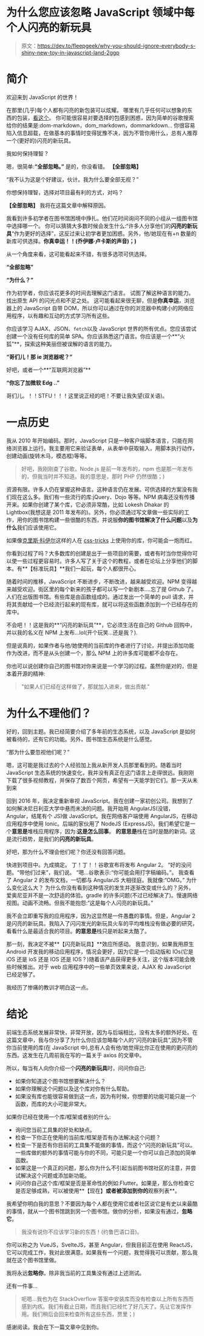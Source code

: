 # 为什么您应该忽略 JavaScript 领域中每个人闪亮的新玩具

> 原文：<https://dev.to/fleepgeek/why-you-should-ignore-everybody-s-shiny-new-toy-in-javascript-land-2ggp>

# 简介

欢迎来到 JavaScript 的世界！

在那里(几乎)每个人都有闪亮的新包装可以炫耀。
哪里有几乎任何可以想象的东西的包装，[看这个](https://github.com/anandundavia/thanos-js)。
你可能很容易对要选择的包感到困惑，因为简单的谷歌搜索给你的结果是:dom-markdown，dom_markdown，dommarkdown...
你很容易陷入信息超载，在做基本的事情时变得犹豫不决，因为不管你用什么，总有人推荐一个(更好的)闪亮的新玩具。

我如何保持理智？

嗯，很简单:**“全部忽略。”**
是的，你没看错。
**【全部忽略】**

“我不认为这是个好建议，伙计。我为什么要全部无视？”

你想保持理智，选择对项目最有利的方式，对吗？

**【全部忽略】**
我将在这篇文章中解释原因。

我看到许多初学者在图书馆困境中挣扎。他们花时间询问不同的小组从一组图书馆中选择哪一个。
你可以猜猜大多数时候会发生什么:“许多人分享他们的**闪亮的新玩具**“作为更好的选择”，这反过来让初学者更加困惑。另外，他/她现在有+n 数量的新库可供选择。**你真幸运！！(乔伊娜·卢卡斯的声音)；)**

从一个角度来看，这可能看起来不错，有很多选项可供选择。

**“全部忽略”**

**“为什么？”**

作为初学者，你应该花更多的时间去理解这门语言。
试图了解这种语言的能力。
找出原生 API 的闪光点和不足之处。
这可能看起来很无聊，但是**你真幸运**，浏览器上的 JavaScript 自带 DOM，所以你可以通过在你的浏览器中构建小的网络应用程序，以有趣和互动的方式学习所有这些。

你应该学习 AJAX、JSON、`fetch`以及 JavaScript 世界的所有优点。您应该尝试创建一个没有任何库的简单 SPA。你应该熟悉这门语言。你应该是一个**“火狐”**，探索这种美丽但被误解的语言的能力。

**“哥们儿！那 ie 浏览器呢？”**

好吧，或者一个**“互联网浏览器”**

**“你忘了加微软 Edg ..”**

哥们儿。！！STFU！！！这里说正经的吧！不要让我失望(双关语)。

# 一点历史

我从 2010 年开始编码。那时，JavaScript 只是一种客户端脚本语言，只能在网络浏览器上运行。我主要用它来验证表单，从表单中获取输入，用脚本执行动作，创建动画(旋转木马，模态框)等等。

> 好吧，我刚刚查了谷歌，Node.js 是前一年发布的，npm 也是那一年发布的，但我当时并不知道。我的意思是，那时 PHP 仍然很酷；)

资源有限。许多人仍在掌握这种语言。这种语言仍在发展。可供选择的方案没有我们现在这么多。我们有一些流行的库:jQuery、Dojo 等等。NPM 病毒还没有传播开来。如果你创建了某个库，它必须非常酷，比如 Lokesh Dhakar 的 Lightbox(我想这是 2011 年发布的)。另外，你必须通过写文章做一些实际的工作，用你的图书馆构建一些很酷的东西，并说服**你的图书馆解决了什么问题**以及**为什么**我们应该使用它。

如果像[克里斯·科伊尔](https://twitter.com/chriscoyier)这样的人在 [css-tricks](https://css-tricks.com) 上使用你的库，你可能会一炮而红。

你看到过程了吗？大多数库的创建是出于一些项目的需要，或者有时当你觉得你可以使一些过程更容易时。许多人写了关于这个的教程，或者在论坛上分享他们的脚本。有**【标准玩具】**我们一起玩，每个人都很开心。

随着时间的推移，JavaScript 不断进步，不断改进，越来越受欢迎。NPM 变得越来越受欢迎。街区里的每个新来的孩子都可以写一个新剧本....忘了提 Github 了。人们在出版图书馆。有些库是由函数组成的。通过发出一个简单的 pull 请求，并将其贡献给一个已经流行起来的现有库，就可以将这些函数添加到一个已经存在的库中。

不会吧！！这是我的**“闪亮的新玩具”**，它必须生活在自己的 Github 回购中，并以我的名义在 NPM 上发布...lol(开个玩笑...还是我？).

但是说真的，如果作者与他/她使用的当前库的作者进行了讨论，并提出添加功能作为改进，而不是从头创建一个，那么 NPM 上的许多库可能都不会存在。

你也可以说创建你自己的图书馆对你来说是一个学习的过程。虽然你是对的，但是本着开源的精神:

> "如果人们已经在这样做了，那就加入进来，做出贡献."

# 为什么不理他们？

好的，回到主题。我已经简要介绍了多年前的生态系统，以及 JavaScript 是如何被看待的，还有它的功能。另外，图书馆生态系统是什么感觉。

“那为什么要忽视他们呢？”

嗯，这可能是我过去的个人经验加上我从新开发人员那里看到的。随着当时 JavaScript 生态系统的快速变化，我并没有真正在这门语言上走得很远。我刚刚下载了很多视频教程，并保存了数百个网页，希望有一天能学到它们。那一天从未到来

回到 2016 年，我决定重新审视 JavaScript。我在创建一家初创公司。我想到了如何解决尼日利亚大学中悬而未决的问题。我开始用 AngularJS(没错，Angular，结尾有个 JS)做 JavaScript。我在网络客户端使用 AngularJS，在移动应用程序中使用 Ionic。后端的家伙用了 NodeJS (ExpressJS)。我们希望它是一个**意思是**堆栈应用程序，因为:**这是怎么回事**。
**的意思是**栈在当时是酷的新词。这是流行趋势，是我们的**闪亮的新玩具**。

好吧，那为什么不理会他们呢？你还没有回答问题。

快进到项目中。九成搞定。
丁！丁！！谷歌宣布将发布 Angular 2。
“好的没问题。“带他们过来”，我们说。
“嗯...谷歌表示:“你可能会用打字稿编码。”。
我查看了 Angular 2 的发布文档，一切都与 AngularJS 大相径庭。我就像:“OMG。”
为什么变化这么大？
为什么你没有看到这种情况的发生并逐渐改变或什么的？另外，爱奥尼亚并不是一次舒适的体验。gradle 的许多问题(不过已经解决了)。慢速网络视图。动画不流畅。但我不能抱怨:“这是每个人闪亮的新玩具。”

我不会立即重写我的应用程序，因为这显然是一件愚蠢的事情。但是，Angular 2 是闪亮的新玩具。我陷入了闪闪发光的新玩具火车的平均堆栈没有做必要的研究，看看什么是最适合我的项目。**的意思是**栈只是听起来太酷了。

那一刻，我决定不被**【闪亮新玩具】**效应所感动。
我意识到，如果我用原生 Android 开发我的移动应用程序，情况会更好，因为它是一个启动版和 IOs(它是 iOS 还是 ioS 还是 IOS 还是 IOS？)随着该产品获得更多关注，这个版本可能会晚些时候推出。对于 web 应用程序中的一些单页效果来说，AJAX 和 JavaScript 已经足够了。

我经历了惨痛的教训才明白这一点。

# 结论

前端生态系统发展非常快，非常开放，因为与后端相比，没有太多的额外好处。在这篇文章中，我与你分享了为什么你应该忽略每个人的“闪亮的新玩具”,因为不管你当前使用的库(在 JavaScript 中),总有人会有他/她觉得比你正在使用的更闪亮的东西。这发生在几周前我在写的一篇关于 axios 的文章中。

所以，每当有人向你介绍一个**闪亮的新玩具**时，问问你自己:

*   如果你知道这个图书馆想要解决什么？
*   如果你理解这个问题以及这个库对你有什么帮助。
*   如果没有库也能很容易做到这一点，因为有时候，你想要的功能可能只是一个函数，而库的大小可能非常大。

如果你已经在使用一个库/框架或者别的什么:

*   询问您当前工具集的好处和缺点。
*   检查一下你正在使用的当前库/框架是否有办法解决这个问题？
*   检查一下是否有你目前的工具集不能做的事情，而这个“闪亮的新玩具”可以。一些库做的额外的事情可能与你的不同，可能只是一个你可以自己添加的简单函数。
*   如果这是一个真正的问题，那么你为什么不引起当前图书馆社区的注意，并尝试解决这个问题或添加新功能。
*   问问你自己这个库/框架是否是革命性的例如:Flutter。如果是，那么你检查它是否足够成熟，可以被使用**【现在】**或者被添加到你的**观察列表**。

我希望你明白我的意思？不要因为每个人都在使用它或者社区说它是有史以来最酷的事情，就从一个图书馆跳到另一个图书馆。做你的分析，如果没有通过，**忽略它**。

> 我没有说你不应该学习新的东西！(约鲁巴语口音)。

你可以称之为 VueJS，SvelteJS，甚至 Angular，但我目前正在使用 ReactJS，它可以完成工作，我对此很满意。如果我有一个问题，我觉得我可以贡献，那么我就在这个图书馆里做。

我将永远**忽略你**，除非我当前的工具集没有通过上述测试。

还有一件事...

> 呃嗯...我也为在 StackOverflow 答案中安装库而没有检查以上所有东西而感到内疚。我们有截止日期，而且我们已经忙了好几天了。先让它发挥作用。我们稍后会回来检查所有这些东西，贾里；)

感谢阅读。我会在下一篇文章中见到你。